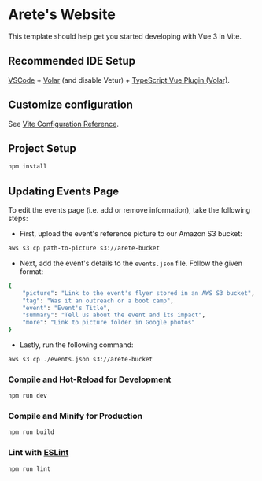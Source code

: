 # Arete's Website

This template should help get you started developing with Vue 3 in Vite.

## Recommended IDE Setup

[VSCode](https://code.visualstudio.com/) + [Volar](https://marketplace.visualstudio.com/items?itemName=johnsoncodehk.volar) (and disable Vetur) + [TypeScript Vue Plugin (Volar)](https://marketplace.visualstudio.com/items?itemName=johnsoncodehk.vscode-typescript-vue-plugin).

## Customize configuration

See [Vite Configuration Reference](https://vitejs.dev/config/).

## Project Setup

```sh
npm install
```


## Updating Events Page
To edit the events page (i.e. add or remove information), take the following steps:
- First, upload the event's reference picture to our Amazon S3 bucket:
```bash
aws s3 cp path-to-picture s3://arete-bucket
```

- Next, add the event's details to the ```events.json``` file. Follow the given format:
```bash
{
    "picture": "Link to the event's flyer stored in an AWS S3 bucket",
    "tag": "Was it an outreach or a boot camp",
    "event": "Event's Title",
    "summary": "Tell us about the event and its impact",
    "more": "Link to picture folder in Google photos"
}
```        

- Lastly, run the following command:
```bash
aws s3 cp ./events.json s3://arete-bucket
```

### Compile and Hot-Reload for Development

```sh
npm run dev
```

### Compile and Minify for Production

```sh
npm run build
```

### Lint with [ESLint](https://eslint.org/)

```sh
npm run lint
```
